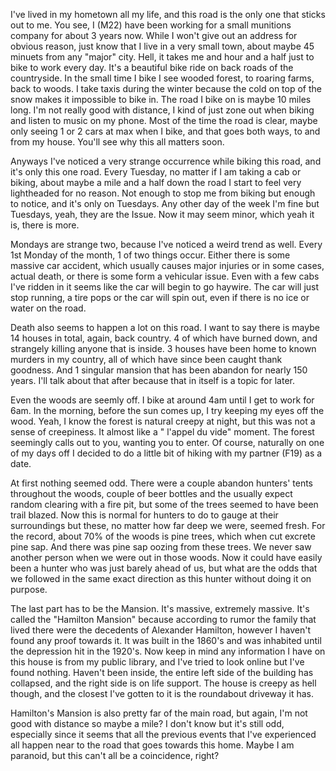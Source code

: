 I've lived in my hometown all my life, and this road is the only one that sticks out to me. You see, I (M22) have been working for a small munitions company for about 3 years now. While I won't give out an address for obvious reason, just know that I live in a very small town, about maybe 45 minuets from any "major" city. Hell, it takes me and hour and a half just to bike to work every day. It's a beautiful bike ride on back roads of the countryside. In the small time I bike I see wooded forest, to roaring farms, back to woods. I take taxis during the winter because the cold on top of the snow makes it impossible to bike in. The road I bike on is maybe 10 miles long. I'm not really good with distance, I kind of just zone out when biking and listen to music on my phone. Most of the time the road is clear, maybe only seeing 1 or 2 cars at max when I bike, and that goes both ways, to and from my house. You'll see why this all matters soon.

Anyways I've noticed a very strange occurrence while biking this road, and it's only this one road. Every Tuesday, no matter if I am taking a cab or biking, about maybe a mile and a half down the road I start to feel very lightheaded for no reason. Not enough to stop me from biking but enough to notice, and it's only on Tuesdays. Any other day of the week I'm fine but Tuesdays, yeah, they are the Issue. Now it may seem minor, which yeah it is, there is more.

Mondays are strange two, because I've noticed a weird trend as well. Every 1st Monday of the month, 1 of two things occur. Either there is some massive car accident, which usually causes major injuries or in some cases, actual death, or there is some form a vehicular issue. Even with a few cabs I've ridden in it seems like the car will begin to go haywire. The car will just stop running, a tire pops or the car will spin out, even if there is no ice or water on the road.

Death also seems to happen a lot on this road. I want to say there is maybe 14 houses in total, again, back country. 4 of which have burned down, and strangely killing anyone that is inside. 3 houses have been home to known murders in my country, all of which have since been caught thank goodness. And 1 singular mansion that has been abandon for nearly 150 years. I'll talk about that after because that in itself is a topic for later.

Even the woods are seemly off. I bike at around 4am until I get to work for 6am. In the morning, before the sun comes up, I try keeping my eyes off the wood. Yeah, I know the forest is natural creepy at night, but this was not a sense of creepiness. It almost like a " l'appel du vide" moment. The forest seemingly calls out to you, wanting you to enter. Of course, naturally on one of my days off I decided to do a little bit of hiking with my partner (F19) as a date.

At first nothing seemed odd. There were a couple abandon hunters' tents throughout the woods, couple of beer bottles and the usually expect random clearing with a fire pit, but some of the trees seemed to have been trail blazed. Now this is normal for hunters to do to gauge at their surroundings but these, no matter how far deep we were, seemed fresh. For the record, about 70% of the woods is pine trees, which when cut excrete pine sap. And there was pine sap oozing from these trees. We never saw another person when we were out in those woods. Now it could have easily been a hunter who was just barely ahead of us, but what are the odds that we followed in the same exact direction as this hunter without doing it on purpose.

The last part has to be the Mansion. It's massive, extremely massive. It's called the "Hamilton Mansion" because according to rumor the family that lived there were the decedents of Alexander Hamilton, however I haven't found any proof towards it. It was built in the 1860's and was inhabited until the depression hit in the 1920's. Now keep in mind any information I have on this house is from my public library, and I've tried to look online but I've found nothing. Haven't been inside, the entire left side of the building has collapsed, and the right side is on life support. The house is creepy as hell though, and the closest I've gotten to it is the roundabout driveway it has.

Hamilton's Mansion is also pretty far of the main road, but again, I'm not good with distance so maybe a mile? I don't know but it's still odd, especially since it seems that all the previous events that I've experienced all happen near to the road that goes towards this home. Maybe I am paranoid, but this can't all be a coincidence, right?